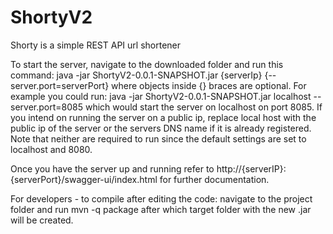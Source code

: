 # ShortyV2
Shorty is a simple REST API url shortener

To start the server, navigate to the downloaded folder and run this command:
java -jar ShortyV2-0.0.1-SNAPSHOT.jar {serverIp} {--server.port=serverPort}
where objects inside {} braces are optional. For example you could run:
java -jar ShortyV2-0.0.1-SNAPSHOT.jar localhost --server.port=8085
which would start the server on localhost on port 8085. If you intend on running the server on a public ip, replace local host with the public ip of the server or the servers DNS name if it is already registered. Note that neither are required to run since the default settings are set to localhost and 8080.

Once you have the server up and running refer to http://{serverIP}:{serverPort}/swagger-ui/index.html for further documentation.

For developers - to compile after editing the code: navigate to the project folder and run mvn -q package after which target folder with the new .jar will be created.
